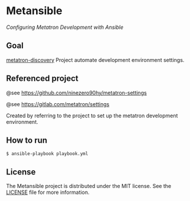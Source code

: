 # Metansible
*Configuring Metatron Development with Ansible*


## Goal

[metatron-discovery](https://github.com/metatron-app/metatron-discovery) Project automate development environment settings.


## Referenced project

@see https://github.com/ninezero90hy/metatron-settings

@see https://gitlab.com/metatron/settings

Created by referring to the project to set up the metatron development environment.


## How to run

```shell
$ ansible-playbook playbook.yml
```

## License
The Metansible project is distributed under the MIT license. See the [LICENSE](LICENSE) file for more information.


